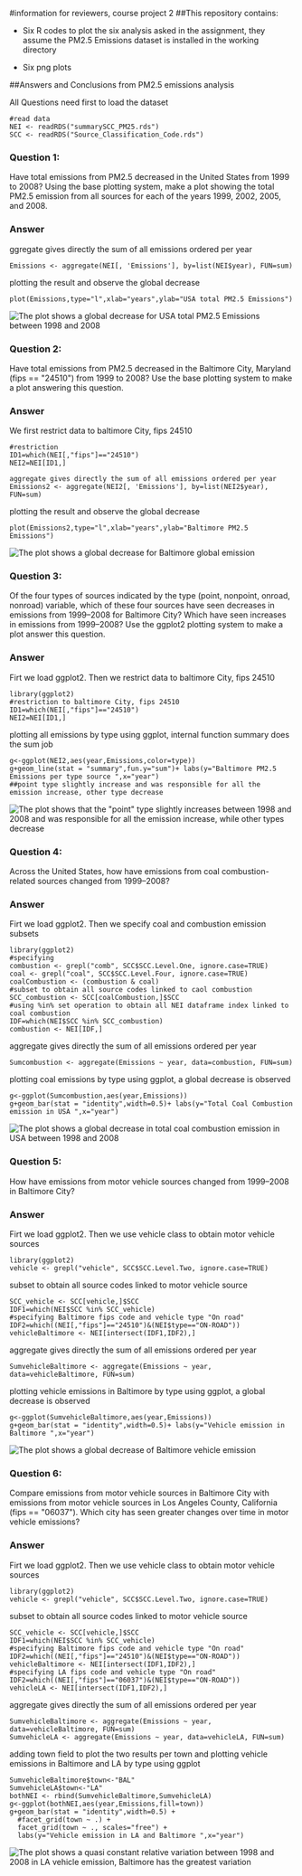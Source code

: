 #information for reviewers, course project 2
##This repository contains: 

* Six R codes to plot the six analysis asked in the assignment, they assume the PM2.5 Emissions dataset is installed in the working directory

* Six png plots

##Answers and Conclusions from PM2.5 emissions analysis

All Questions need first to load the dataset
```{r}
#read data
NEI <- readRDS("summarySCC_PM25.rds")
SCC <- readRDS("Source_Classification_Code.rds")
```
### Question 1:
Have total emissions from PM2.5 decreased in the United States from 1999 to 2008? Using the base plotting system, make a plot showing the total PM2.5 emission from all sources for each of the years 1999, 2002, 2005, and 2008.
### Answer
ggregate gives directly the sum of all emissions ordered per year
```{r}
Emissions <- aggregate(NEI[, 'Emissions'], by=list(NEI$year), FUN=sum)
```
plotting the result and observe the global decrease
```{r}
plot(Emissions,type="l",xlab="years",ylab="USA total PM2.5 Emissions")
```
![The plot shows a global decrease for USA total PM2.5 Emissions between 1998 and 2008 ](plot1.png)


### Question 2:
Have total emissions from PM2.5 decreased in the Baltimore City, Maryland (fips == "24510") from 1999 to 2008? Use the base plotting system to make a plot answering this question.
### Answer
We first restrict data to baltimore City, fips 24510
```{r}
#restriction 
ID1=which(NEI[,"fips"]=="24510")
NEI2=NEI[ID1,]
```
```{r}
aggregate gives directly the sum of all emissions ordered per year
Emissions2 <- aggregate(NEI2[, 'Emissions'], by=list(NEI2$year), FUN=sum)
```
plotting the result and observe the global decrease
```{r}
plot(Emissions2,type="l",xlab="years",ylab="Baltimore PM2.5 Emissions")
```
![The plot shows a global decrease for Baltimore global emission ](plot2.png)


### Question 3:
Of the four types of sources indicated by the type (point, nonpoint, onroad, nonroad) variable, which of these four sources have seen decreases in emissions from 1999–2008 for Baltimore City? Which have seen increases in emissions from 1999–2008? Use the ggplot2 plotting system to make a plot answer this question.

### Answer

Firt we load ggplot2. Then we restrict data to baltimore City, fips 24510 
```{r}
library(ggplot2)
#restriction to baltimore City, fips 24510
ID1=which(NEI[,"fips"]=="24510")
NEI2=NEI[ID1,]
```
plotting all emissions by type using ggplot, internal function summary does the sum job
```{r}
g<-ggplot(NEI2,aes(year,Emissions,color=type))
g+geom_line(stat = "summary",fun.y="sum")+ labs(y="Baltimore PM2.5 Emissions per type source ",x="year")
##point type slightly increase and was responsible for all the emission increase, other type decrease
```


![The plot shows that the "point" type slightly increases between 1998 and 2008 and was responsible for all the emission increase, while other types decrease ](plot3.png)





### Question 4:
Across the United States, how have emissions from coal combustion-related sources changed from 1999–2008?

### Answer
Firt we load ggplot2. Then we specify coal and combustion emission subsets 
```{r}
library(ggplot2)
#specifying 
combustion <- grepl("comb", SCC$SCC.Level.One, ignore.case=TRUE)
coal <- grepl("coal", SCC$SCC.Level.Four, ignore.case=TRUE) 
coalCombustion <- (combustion & coal)
#subset to obtain all source codes linked to caol combustion
SCC_combustion <- SCC[coalCombustion,]$SCC
#using %in% set operation to obtain all NEI dataframe index linked to coal combustion
IDF=which(NEI$SCC %in% SCC_combustion)
combustion <- NEI[IDF,]
```
aggregate gives directly the sum of all emissions ordered per year
```{r}
Sumcombustion <- aggregate(Emissions ~ year, data=combustion, FUN=sum)
```
plotting coal emissions by type using ggplot, a global decrease is observed
```{r}
g<-ggplot(Sumcombustion,aes(year,Emissions))
g+geom_bar(stat = "identity",width=0.5)+ labs(y="Total Coal Combustion emission in USA ",x="year")
```
![The plot shows a global decrease in total coal combustion emission in USA between 1998 and 2008 ](plot4.png)



### Question 5:
How have emissions from motor vehicle sources changed from 1999–2008 in Baltimore City?
### Answer 
Firt we load ggplot2. Then we use vehicle class to obtain motor vehicle sources 
```{r}
library(ggplot2)
vehicle <- grepl("vehicle", SCC$SCC.Level.Two, ignore.case=TRUE)
```
subset to obtain all source codes linked to motor vehicle source
```{r}
SCC_vehicle <- SCC[vehicle,]$SCC
IDF1=which(NEI$SCC %in% SCC_vehicle)
#specifying Baltimore fips code and vehicle type "On road"
IDF2=which((NEI[,"fips"]=="24510")&(NEI$type=="ON-ROAD"))
vehicleBaltimore <- NEI[intersect(IDF1,IDF2),]
```
aggregate gives directly the sum of all emissions ordered per year
```{r}
SumvehicleBaltimore <- aggregate(Emissions ~ year, data=vehicleBaltimore, FUN=sum)
```
plotting vehicle emissions in Baltimore by type using ggplot, a global decrease is observed
```{r}
g<-ggplot(SumvehicleBaltimore,aes(year,Emissions))
g+geom_bar(stat = "identity",width=0.5)+ labs(y="Vehicle emission in Baltimore ",x="year")
```

![The plot shows a global decrease of Baltimore vehicle emission ](plot5.png)
### Question 6:
Compare emissions from motor vehicle sources in Baltimore City with emissions from motor vehicle sources in Los Angeles County, California (fips == "06037"). Which city has seen greater changes over time in motor vehicle emissions?
### Answer
Firt we load ggplot2. Then we use vehicle class to obtain motor vehicle sources 
```{r}
library(ggplot2)
vehicle <- grepl("vehicle", SCC$SCC.Level.Two, ignore.case=TRUE)
```
subset to obtain all source codes linked to motor vehicle source
```{r}
SCC_vehicle <- SCC[vehicle,]$SCC
IDF1=which(NEI$SCC %in% SCC_vehicle)
#specifying Baltimore fips code and vehicle type "On road"
IDF2=which((NEI[,"fips"]=="24510")&(NEI$type=="ON-ROAD"))
vehicleBaltimore <- NEI[intersect(IDF1,IDF2),]
#specifying LA fips code and vehicle type "On road"
IDF2=which((NEI[,"fips"]=="06037")&(NEI$type=="ON-ROAD"))
vehicleLA <- NEI[intersect(IDF1,IDF2),]
```
aggregate gives directly the sum of all emissions ordered per year
```{r}
SumvehicleBaltimore <- aggregate(Emissions ~ year, data=vehicleBaltimore, FUN=sum)
SumvehicleLA <- aggregate(Emissions ~ year, data=vehicleLA, FUN=sum)
```
adding town field to plot the two results per town and plotting vehicle emissions in Baltimore and LA by type using ggplot 
```{r}
SumvehicleBaltimore$town<-"BAL"
SumvehicleLA$town<-"LA"
bothNEI <- rbind(SumvehicleBaltimore,SumvehicleLA)
g<-ggplot(bothNEI,aes(year,Emissions,fill=town))
g+geom_bar(stat = "identity",width=0.5) + 
  #facet_grid(town ~ .) + 
  facet_grid(town ~ ., scales="free") + 
  labs(y="Vehicle emission in LA and Baltimore ",x="year")
```
![The plot shows a quasi constant relative variation between 1998 and 2008 in LA vehicle emission, Baltimore has the greatest variation ](plot6.png)

